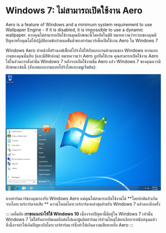 # Windows 7: ไม่สามารถเปิดใช้งาน Aero

Aero is a feature of Windows and a minimum system requirement to use Wallpaper Engine - if it is disabled, it is impossible to use a dynamic wallpaper. หากคุณไม่สามารถเปิดใช้งานคุณลักษณะนี้โดยอัตโนมัติ หมายความว่าระบบของคุณมีปัญหาหรือคุณไม่ได้ปฏิบัติตามข้อกำหนดขั้นต่ำของฮาร์ดแวร์เพื่อเปิดใช้งาน Aero ใน Windows 7

Windows Aero ทำหน้าที่สร้างเอฟเฟ็กต์โปร่งใสให้กับแถบงานด้านบนของ Windows หากแถบงานของคุณนั้นทึบ (และมีสีฟ้าอ่อน) หมายความว่า Aero ถูกปิดใช้งาน คุณสามารถเปิดใช้งาน Aero ได้ในส่วนการตั้งค่าธีม Windows 7 หลังจากเปิดใช้งานธีม Aero แล้ว Windows 7 ของคุณควรมีลักษณะเช่นนี้ (สังเกตแถบงานแบบโปร่งใสและเมนูเริ่มต้น):

![Windows 7 กับ Aero](./w7.png)

หากฮาร์ดแวร์ของคุณรองรับ Windows Aero แต่คุณไม่สามารถเปิดใช้งานได้ **โดยปกติแล้วเกิดจากไดรเวอร์การ์ดจอเสีย ** ดาวน์โหลดไดรเวอร์การ์ดจอล่าสุดสำหรับ Windows 7 แล้วลองอีกครั้ง

::: เคล็ดลับ **เราขอแนะนำให้ใช้ Windows 10** เนื่องจากปัญหานี้มีอยู่ใน Windows 7 เท่านั้น Windows 7 ไม่ได้รับการอัพเดตอีกต่อไปและผู้ผลิตฮาร์ดแวร์ส่วนใหญ่ได้ยกเลิกการสนับสนุนแล้ว สิ่งนี้อาจทำให้เกิดปัญหากับไดรเวอร์ฮาร์ดแวร์ซึ่งทำให้เกิดความเสียหายกับ Aero :::
